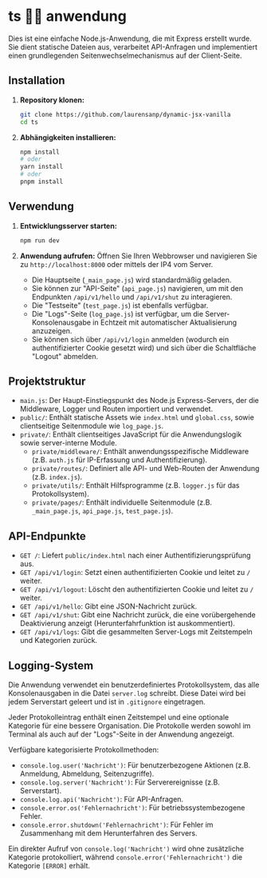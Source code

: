 # ts 🥀🎋 anwendung

Dies ist eine einfache Node.js-Anwendung, die mit Express erstellt wurde. Sie dient statische Dateien aus, verarbeitet API-Anfragen und implementiert einen grundlegenden Seitenwechselmechanismus auf der Client-Seite.

## Installation

1.  **Repository klonen:**
    ```bash
    git clone https://github.com/laurensanp/dynamic-jsx-vanilla
    cd ts
    ```
2.  **Abhängigkeiten installieren:**
    ```bash
    npm install
    # oder
    yarn install
    # oder
    pnpm install
    ```

## Verwendung

1.  **Entwicklungsserver starten:**
    ```bash
    npm run dev
    ```
2.  **Anwendung aufrufen:**
    Öffnen Sie Ihren Webbrowser und navigieren Sie zu `http://localhost:8000` oder mittels der IP4 vom Server.

    *   Die Hauptseite (`_main_page.js`) wird standardmäßig geladen.
    *   Sie können zur "API-Seite" (`api_page.js`) navigieren, um mit den Endpunkten `/api/v1/hello` und `/api/v1/shut` zu interagieren.
    *   Die "Testseite" (`test_page.js`) ist ebenfalls verfügbar.
    *   Die "Logs"-Seite (`log_page.js`) ist verfügbar, um die Server-Konsolenausgabe in Echtzeit mit automatischer Aktualisierung anzuzeigen.
    *   Sie können sich über `/api/v1/login` anmelden (wodurch ein authentifizierter Cookie gesetzt wird) und sich über die Schaltfläche "Logout" abmelden.

## Projektstruktur

*   `main.js`: Der Haupt-Einstiegspunkt des Node.js Express-Servers, der die Middleware, Logger und Routen importiert und verwendet.
*   `public/`: Enthält statische Assets wie `index.html` und `global.css`, sowie clientseitige Seitenmodule wie `log_page.js`.
*   `private/`: Enthält clientseitiges JavaScript für die Anwendungslogik sowie server-interne Module.
    *   `private/middleware/`: Enthält anwendungsspezifische Middleware (z.B. `auth.js` für IP-Erfassung und Authentifizierung).
    *   `private/routes/`: Definiert alle API- und Web-Routen der Anwendung (z.B. `index.js`).
    *   `private/utils/`: Enthält Hilfsprogramme (z.B. `logger.js` für das Protokollsystem).
    *   `private/pages/`: Enthält individuelle Seitenmodule (z.B. `_main_page.js`, `api_page.js`, `test_page.js`).

## API-Endpunkte

*   `GET /`: Liefert `public/index.html` nach einer Authentifizierungsprüfung aus.
*   `GET /api/v1/login`: Setzt einen authentifizierten Cookie und leitet zu `/` weiter.
*   `GET /api/v1/logout`: Löscht den authentifizierten Cookie und leitet zu `/` weiter.
*   `GET /api/v1/hello`: Gibt eine JSON-Nachricht zurück.
*   `GET /api/v1/shut`: Gibt eine Nachricht zurück, die eine vorübergehende Deaktivierung anzeigt (Herunterfahrfunktion ist auskommentiert).
*   `GET /api/v1/logs`: Gibt die gesammelten Server-Logs mit Zeitstempeln und Kategorien zurück.

## Logging-System

Die Anwendung verwendet ein benutzerdefiniertes Protokollsystem, das alle Konsolenausgaben in die Datei `server.log` schreibt. Diese Datei wird bei jedem Serverstart geleert und ist in `.gitignore` eingetragen.

Jeder Protokolleintrag enthält einen Zeitstempel und eine optionale Kategorie für eine bessere Organisation. Die Protokolle werden sowohl im Terminal als auch auf der "Logs"-Seite in der Anwendung angezeigt.

Verfügbare kategorisierte Protokollmethoden:
*   `console.log.user('Nachricht')`: Für benutzerbezogene Aktionen (z.B. Anmeldung, Abmeldung, Seitenzugriffe).
*   `console.log.server('Nachricht')`: Für Serverereignisse (z.B. Serverstart).
*   `console.log.api('Nachricht')`: Für API-Anfragen.
*   `console.error.os('Fehlernachricht')`: Für betriebssystembezogene Fehler.
*   `console.error.shutdown('Fehlernachricht')`: Für Fehler im Zusammenhang mit dem Herunterfahren des Servers.

Ein direkter Aufruf von `console.log('Nachricht')` wird ohne zusätzliche Kategorie protokolliert, während `console.error('Fehlernachricht')` die Kategorie `[ERROR]` erhält.

